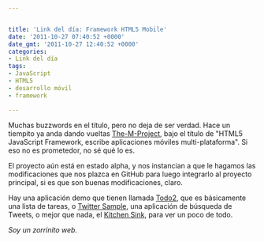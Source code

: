 ```yaml
---


title: 'Link del día: Framework HTML5 Mobile'
date: '2011-10-27 07:40:52 +0000'
date_gmt: '2011-10-27 12:40:52 +0000'
categories:
- Link del día
tags:
- JavaScript
- HTML5
- desarrollo móvil
- framework

---
```



Muchas buzzwords en el título, pero no deja de ser verdad. Hace un tiempito ya anda dando vueltas [The-M-Project](http://the-m-project.net/), bajo el título de "HTML5 JavaScript Framework, escribe aplicaciones móviles multi-plataforma". Si eso no es prometedor, no sé qué lo es.

El proyecto aún está en estado alpha, y nos instancian a que le hagamos las modificaciones que nos plazca en GitHub para luego integrarlo al proyecto principal, si es que son buenas modificaciones, claro.

Hay una aplicación demo que tienen llamada [Todo2](http://the-m-project.net/apps/todos2/index.html), que es básicamente una lista de tareas, o [Twitter Sample](http://the-m-project.net/apps/twitter/index.html), una aplicación de búsqueda de Tweets, o mejor que nada, el [Kitchen Sink](http://the-m-project.net/apps/kitchensink/index.html), para ver un poco de todo.

_Soy un zorrinito web._
